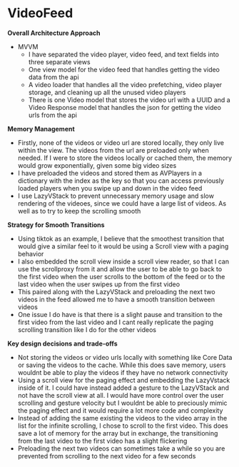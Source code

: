 # VideoFeed
**Overall Architecture Approach**
- MVVM
    - I have separated the video player, video feed, and text fields into three separate views
    - One view model for the video feed that handles getting the video data from the api
    - A video loader that handles all the video prefetching, video player storage, and cleaning up all the unused video players
    - There is one Video model that stores the video url with a UUID and a Video Response model that handles the json for getting the video urls from the api

**Memory Management**
  - Firstly, none of the videos or video url are stored locally, they only live within the view. The videos from the url are preloaded only when needed. If I were to store the videos locally or cached them, the memory would grow exponentially, given some big video sizes
  - I have preloaded the videos and stored them as AVPlayers in a dictionary with the index as the key so that you can access previously loaded players when you swipe up and down in the video feed
  - I use LazyVStack to prevent unnecessary memory usage and slow rendering of the videoes, since we could have a large list of videos. As well as to try to keep the scrolling smooth

**Strategy for Smooth Transitions**
  - Using tiktok as an example, I believe that the smoothest transition that would give a similar feel to it would be using a Scroll view with a paging behavior
  - I also embedded the scroll view inside a scroll view reader, so that I can use the scrollproxy from it and allow the user to be able to go back to the first video when the user scrolls to the bottom of the feed or to the last video when the user swipes up from the first video
  - This paired along with the LazyVStack and preloading the next two videos in the feed allowed me to have a smooth transition between videos
  - One issue I do have is that there is a slight pause and transition to the first video from the last video and I cant really replicate the paging scrolling transition like I do for the other videos

**Key design decisions and trade-offs**
- Not storing the videos or video urls locally with something like Core Data or saving the videos to the cache. While this does save memory, users wouldnt be able to play the videos if they have no network connectivity
- Using a scroll view for the paging effect and embedding the LazyVstack inside of it. I could have instead added a gesture to the LazyVStack and not have the scroll view at all. I would have more control over the user scrolling and gesture velocity but I wouldnt be able to preciously mimic the paging effect and it would require a lot more code and complexity
- Instead of adding the same existing the videos to the video array in the list for the infinite scrolling, I chose to scroll to the first video. This does save a lot of memory for the array but in exchange, the transitioning from the last video to the first video has a slight flickering
- Preloading the next two videos can sometimes take a while so you are prevented from scrolling to the next video for a few seconds
 
